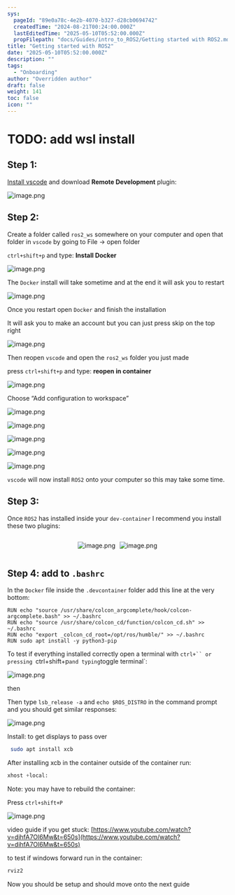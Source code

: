 ```yaml
---
sys:
  pageId: "89e0a78c-4e2b-4070-b327-d28cb0694742"
  createdTime: "2024-08-21T00:24:00.000Z"
  lastEditedTime: "2025-05-10T05:52:00.000Z"
  propFilepath: "docs/Guides/intro_to_ROS2/Getting started with ROS2.md"
title: "Getting started with ROS2"
date: "2025-05-10T05:52:00.000Z"
description: ""
tags:
  - "Onboarding"
author: "Overridden author"
draft: false
weight: 141
toc: false
icon: ""
---
```


# TODO: add wsl install

## Step 1:

[Install vscode](https://code.visualstudio.com/download) and download **Remote Development** plugin:

![image.png](https://prod-files-secure.s3.us-west-2.amazonaws.com/d518164a-d88e-44d1-a4ee-3adb3bd8bce0/efb52993-1881-4a40-b95e-6f020334f022/image.png?X-Amz-Algorithm=AWS4-HMAC-SHA256&X-Amz-Content-Sha256=UNSIGNED-PAYLOAD&X-Amz-Credential=ASIAZI2LB466XJ2GCVWU%2F20250707%2Fus-west-2%2Fs3%2Faws4_request&X-Amz-Date=20250707T071201Z&X-Amz-Expires=3600&X-Amz-Security-Token=IQoJb3JpZ2luX2VjEGYaCXVzLXdlc3QtMiJHMEUCIG%2FCesdjsrdrH0JQJUG%2FUKottL%2B5KbGiKCqHTvP%2BDLYDAiEAu2uu%2Bpvlq0HQdH64fliET6z5klEDSi3P5sLBONBvfHkq%2FwMIbxAAGgw2Mzc0MjMxODM4MDUiDLl2dN44MdPtQFNVAircA7dvJlyVPwAxhRHwy41xmq5HX3SrCTlhpEFTqv4YY42dr9hLelvg3zRfXTea4%2Fpn%2BE2mRcHC8yUknqljB7go%2BEwHRiPTRFNNAaQtl0AE%2Bvf2irmf4UMOroJLHdEXm4uSxyzwyXFm1bKOcLyibKke64v8ghKmQ333jpbvDEacmJyFjj7%2F4OkdRCpJIOLokJ9pexwNJglpAzfp7uvEyNbOdQ5XGFoQap5uKVKtm0%2BSIWMy%2F1FjFAtbxCCol%2F4IKxvLbPWdjm7ir7Smy1DrdQlNyOA5YUnYckCwQMlye4oJZeO%2B3lwoHKAp%2FO4tHjst8dpo2B7eOZU7GmuNaYDCWT2SVF8agEK6lFNJ61Wcu4lUkKUcbdhA2T51EnGQOjyyhjEV%2B4F6cJNBZ6qJ2RlNo1osMw5%2FZM8aCUvDHio1mgFxJo5wdARYda8pIMQOCGkjRztqycCmGm%2FsqgnX9M6uouO5f246DM%2Fe8ZC6CLTKDmUc%2B5RBRtmrq1JDcJkXjaY%2BfOF5w2osOEJIIOxssuWO6hasuXnHGvlhvW2Lsdf1O0ytqF7%2Bj7oHxZblspEa319AJgUsP8y8fM2oj%2FmVjLBvAOPgqSaY2StKJLpmXTTd8BRLZhbYWho%2BHBWOl%2FMpf88FMIHFrcMGOqUBC%2BA6YApO%2FnTsX1O5mH6O1LYvvbwmu2%2BZTVl%2BKXI1AKwUz3wses7poB3LdT4F51Wc6Mc0%2FoRvuNt4YDBS4Jy%2FZj3oSTTdvg6CR%2BIx%2FAywPktRnqFUQbQIwoQIJ8rBoofv7nciG%2F347C1nae%2BxA9UXdcbcTX4%2B7bO%2B2SmfrLQxN%2Baf5wDachUuOHTOuOc2W9L3zJJ%2B8lU5iWXg5itXYbgLI8M%2FCeEO&X-Amz-Signature=61b3b6a4dbc1251e45a2dfcd61757f26f0b15c23bb03e77cb3b81ed5b6108e5d&X-Amz-SignedHeaders=host&x-amz-checksum-mode=ENABLED&x-id=GetObject)

## Step 2:

Create a folder called `ros2_ws` somewhere on your computer and open that folder in `vscode` by going to File → open folder 

`ctrl+shift+p` and type: **Install Docker**

![image.png](https://prod-files-secure.s3.us-west-2.amazonaws.com/d518164a-d88e-44d1-a4ee-3adb3bd8bce0/2269dc0e-1cd5-47ff-bceb-c04ad9b2eab0/image.png?X-Amz-Algorithm=AWS4-HMAC-SHA256&X-Amz-Content-Sha256=UNSIGNED-PAYLOAD&X-Amz-Credential=ASIAZI2LB466XJ2GCVWU%2F20250707%2Fus-west-2%2Fs3%2Faws4_request&X-Amz-Date=20250707T071201Z&X-Amz-Expires=3600&X-Amz-Security-Token=IQoJb3JpZ2luX2VjEGYaCXVzLXdlc3QtMiJHMEUCIG%2FCesdjsrdrH0JQJUG%2FUKottL%2B5KbGiKCqHTvP%2BDLYDAiEAu2uu%2Bpvlq0HQdH64fliET6z5klEDSi3P5sLBONBvfHkq%2FwMIbxAAGgw2Mzc0MjMxODM4MDUiDLl2dN44MdPtQFNVAircA7dvJlyVPwAxhRHwy41xmq5HX3SrCTlhpEFTqv4YY42dr9hLelvg3zRfXTea4%2Fpn%2BE2mRcHC8yUknqljB7go%2BEwHRiPTRFNNAaQtl0AE%2Bvf2irmf4UMOroJLHdEXm4uSxyzwyXFm1bKOcLyibKke64v8ghKmQ333jpbvDEacmJyFjj7%2F4OkdRCpJIOLokJ9pexwNJglpAzfp7uvEyNbOdQ5XGFoQap5uKVKtm0%2BSIWMy%2F1FjFAtbxCCol%2F4IKxvLbPWdjm7ir7Smy1DrdQlNyOA5YUnYckCwQMlye4oJZeO%2B3lwoHKAp%2FO4tHjst8dpo2B7eOZU7GmuNaYDCWT2SVF8agEK6lFNJ61Wcu4lUkKUcbdhA2T51EnGQOjyyhjEV%2B4F6cJNBZ6qJ2RlNo1osMw5%2FZM8aCUvDHio1mgFxJo5wdARYda8pIMQOCGkjRztqycCmGm%2FsqgnX9M6uouO5f246DM%2Fe8ZC6CLTKDmUc%2B5RBRtmrq1JDcJkXjaY%2BfOF5w2osOEJIIOxssuWO6hasuXnHGvlhvW2Lsdf1O0ytqF7%2Bj7oHxZblspEa319AJgUsP8y8fM2oj%2FmVjLBvAOPgqSaY2StKJLpmXTTd8BRLZhbYWho%2BHBWOl%2FMpf88FMIHFrcMGOqUBC%2BA6YApO%2FnTsX1O5mH6O1LYvvbwmu2%2BZTVl%2BKXI1AKwUz3wses7poB3LdT4F51Wc6Mc0%2FoRvuNt4YDBS4Jy%2FZj3oSTTdvg6CR%2BIx%2FAywPktRnqFUQbQIwoQIJ8rBoofv7nciG%2F347C1nae%2BxA9UXdcbcTX4%2B7bO%2B2SmfrLQxN%2Baf5wDachUuOHTOuOc2W9L3zJJ%2B8lU5iWXg5itXYbgLI8M%2FCeEO&X-Amz-Signature=db9d65ba4d7cef412ef668de5bbf84065e8a262794edb6e339c54afbdefd0974&X-Amz-SignedHeaders=host&x-amz-checksum-mode=ENABLED&x-id=GetObject)

The `Docker` install will take sometime and at the end it will ask you to restart

![image.png](https://prod-files-secure.s3.us-west-2.amazonaws.com/d518164a-d88e-44d1-a4ee-3adb3bd8bce0/ed233f78-be33-4b1f-b89c-9c346c0e961e/image.png?X-Amz-Algorithm=AWS4-HMAC-SHA256&X-Amz-Content-Sha256=UNSIGNED-PAYLOAD&X-Amz-Credential=ASIAZI2LB466XJ2GCVWU%2F20250707%2Fus-west-2%2Fs3%2Faws4_request&X-Amz-Date=20250707T071201Z&X-Amz-Expires=3600&X-Amz-Security-Token=IQoJb3JpZ2luX2VjEGYaCXVzLXdlc3QtMiJHMEUCIG%2FCesdjsrdrH0JQJUG%2FUKottL%2B5KbGiKCqHTvP%2BDLYDAiEAu2uu%2Bpvlq0HQdH64fliET6z5klEDSi3P5sLBONBvfHkq%2FwMIbxAAGgw2Mzc0MjMxODM4MDUiDLl2dN44MdPtQFNVAircA7dvJlyVPwAxhRHwy41xmq5HX3SrCTlhpEFTqv4YY42dr9hLelvg3zRfXTea4%2Fpn%2BE2mRcHC8yUknqljB7go%2BEwHRiPTRFNNAaQtl0AE%2Bvf2irmf4UMOroJLHdEXm4uSxyzwyXFm1bKOcLyibKke64v8ghKmQ333jpbvDEacmJyFjj7%2F4OkdRCpJIOLokJ9pexwNJglpAzfp7uvEyNbOdQ5XGFoQap5uKVKtm0%2BSIWMy%2F1FjFAtbxCCol%2F4IKxvLbPWdjm7ir7Smy1DrdQlNyOA5YUnYckCwQMlye4oJZeO%2B3lwoHKAp%2FO4tHjst8dpo2B7eOZU7GmuNaYDCWT2SVF8agEK6lFNJ61Wcu4lUkKUcbdhA2T51EnGQOjyyhjEV%2B4F6cJNBZ6qJ2RlNo1osMw5%2FZM8aCUvDHio1mgFxJo5wdARYda8pIMQOCGkjRztqycCmGm%2FsqgnX9M6uouO5f246DM%2Fe8ZC6CLTKDmUc%2B5RBRtmrq1JDcJkXjaY%2BfOF5w2osOEJIIOxssuWO6hasuXnHGvlhvW2Lsdf1O0ytqF7%2Bj7oHxZblspEa319AJgUsP8y8fM2oj%2FmVjLBvAOPgqSaY2StKJLpmXTTd8BRLZhbYWho%2BHBWOl%2FMpf88FMIHFrcMGOqUBC%2BA6YApO%2FnTsX1O5mH6O1LYvvbwmu2%2BZTVl%2BKXI1AKwUz3wses7poB3LdT4F51Wc6Mc0%2FoRvuNt4YDBS4Jy%2FZj3oSTTdvg6CR%2BIx%2FAywPktRnqFUQbQIwoQIJ8rBoofv7nciG%2F347C1nae%2BxA9UXdcbcTX4%2B7bO%2B2SmfrLQxN%2Baf5wDachUuOHTOuOc2W9L3zJJ%2B8lU5iWXg5itXYbgLI8M%2FCeEO&X-Amz-Signature=abae43bafb993da578dbfe713e42b859a0541f7e5e90873f5df2bbc79d582d72&X-Amz-SignedHeaders=host&x-amz-checksum-mode=ENABLED&x-id=GetObject)

Once you restart open `Docker` and finish the installation

It will ask you to make an account but you can just press skip on the top right

![image.png](https://prod-files-secure.s3.us-west-2.amazonaws.com/d518164a-d88e-44d1-a4ee-3adb3bd8bce0/21010ad9-1659-4fd9-9f59-9932a09b2a3d/image.png?X-Amz-Algorithm=AWS4-HMAC-SHA256&X-Amz-Content-Sha256=UNSIGNED-PAYLOAD&X-Amz-Credential=ASIAZI2LB466XJ2GCVWU%2F20250707%2Fus-west-2%2Fs3%2Faws4_request&X-Amz-Date=20250707T071201Z&X-Amz-Expires=3600&X-Amz-Security-Token=IQoJb3JpZ2luX2VjEGYaCXVzLXdlc3QtMiJHMEUCIG%2FCesdjsrdrH0JQJUG%2FUKottL%2B5KbGiKCqHTvP%2BDLYDAiEAu2uu%2Bpvlq0HQdH64fliET6z5klEDSi3P5sLBONBvfHkq%2FwMIbxAAGgw2Mzc0MjMxODM4MDUiDLl2dN44MdPtQFNVAircA7dvJlyVPwAxhRHwy41xmq5HX3SrCTlhpEFTqv4YY42dr9hLelvg3zRfXTea4%2Fpn%2BE2mRcHC8yUknqljB7go%2BEwHRiPTRFNNAaQtl0AE%2Bvf2irmf4UMOroJLHdEXm4uSxyzwyXFm1bKOcLyibKke64v8ghKmQ333jpbvDEacmJyFjj7%2F4OkdRCpJIOLokJ9pexwNJglpAzfp7uvEyNbOdQ5XGFoQap5uKVKtm0%2BSIWMy%2F1FjFAtbxCCol%2F4IKxvLbPWdjm7ir7Smy1DrdQlNyOA5YUnYckCwQMlye4oJZeO%2B3lwoHKAp%2FO4tHjst8dpo2B7eOZU7GmuNaYDCWT2SVF8agEK6lFNJ61Wcu4lUkKUcbdhA2T51EnGQOjyyhjEV%2B4F6cJNBZ6qJ2RlNo1osMw5%2FZM8aCUvDHio1mgFxJo5wdARYda8pIMQOCGkjRztqycCmGm%2FsqgnX9M6uouO5f246DM%2Fe8ZC6CLTKDmUc%2B5RBRtmrq1JDcJkXjaY%2BfOF5w2osOEJIIOxssuWO6hasuXnHGvlhvW2Lsdf1O0ytqF7%2Bj7oHxZblspEa319AJgUsP8y8fM2oj%2FmVjLBvAOPgqSaY2StKJLpmXTTd8BRLZhbYWho%2BHBWOl%2FMpf88FMIHFrcMGOqUBC%2BA6YApO%2FnTsX1O5mH6O1LYvvbwmu2%2BZTVl%2BKXI1AKwUz3wses7poB3LdT4F51Wc6Mc0%2FoRvuNt4YDBS4Jy%2FZj3oSTTdvg6CR%2BIx%2FAywPktRnqFUQbQIwoQIJ8rBoofv7nciG%2F347C1nae%2BxA9UXdcbcTX4%2B7bO%2B2SmfrLQxN%2Baf5wDachUuOHTOuOc2W9L3zJJ%2B8lU5iWXg5itXYbgLI8M%2FCeEO&X-Amz-Signature=18a724e0fcfbc908473070ba3f749d6d241ee3a5a7e3ae2d829d4d11900de932&X-Amz-SignedHeaders=host&x-amz-checksum-mode=ENABLED&x-id=GetObject)

Then reopen `vscode` and open the `ros2_ws` folder you just made

press `ctrl+shift+p` and type: **reopen in container**

![image.png](https://prod-files-secure.s3.us-west-2.amazonaws.com/d518164a-d88e-44d1-a4ee-3adb3bd8bce0/4e93b8c2-41ad-488c-8095-c74205196118/image.png?X-Amz-Algorithm=AWS4-HMAC-SHA256&X-Amz-Content-Sha256=UNSIGNED-PAYLOAD&X-Amz-Credential=ASIAZI2LB466XJ2GCVWU%2F20250707%2Fus-west-2%2Fs3%2Faws4_request&X-Amz-Date=20250707T071201Z&X-Amz-Expires=3600&X-Amz-Security-Token=IQoJb3JpZ2luX2VjEGYaCXVzLXdlc3QtMiJHMEUCIG%2FCesdjsrdrH0JQJUG%2FUKottL%2B5KbGiKCqHTvP%2BDLYDAiEAu2uu%2Bpvlq0HQdH64fliET6z5klEDSi3P5sLBONBvfHkq%2FwMIbxAAGgw2Mzc0MjMxODM4MDUiDLl2dN44MdPtQFNVAircA7dvJlyVPwAxhRHwy41xmq5HX3SrCTlhpEFTqv4YY42dr9hLelvg3zRfXTea4%2Fpn%2BE2mRcHC8yUknqljB7go%2BEwHRiPTRFNNAaQtl0AE%2Bvf2irmf4UMOroJLHdEXm4uSxyzwyXFm1bKOcLyibKke64v8ghKmQ333jpbvDEacmJyFjj7%2F4OkdRCpJIOLokJ9pexwNJglpAzfp7uvEyNbOdQ5XGFoQap5uKVKtm0%2BSIWMy%2F1FjFAtbxCCol%2F4IKxvLbPWdjm7ir7Smy1DrdQlNyOA5YUnYckCwQMlye4oJZeO%2B3lwoHKAp%2FO4tHjst8dpo2B7eOZU7GmuNaYDCWT2SVF8agEK6lFNJ61Wcu4lUkKUcbdhA2T51EnGQOjyyhjEV%2B4F6cJNBZ6qJ2RlNo1osMw5%2FZM8aCUvDHio1mgFxJo5wdARYda8pIMQOCGkjRztqycCmGm%2FsqgnX9M6uouO5f246DM%2Fe8ZC6CLTKDmUc%2B5RBRtmrq1JDcJkXjaY%2BfOF5w2osOEJIIOxssuWO6hasuXnHGvlhvW2Lsdf1O0ytqF7%2Bj7oHxZblspEa319AJgUsP8y8fM2oj%2FmVjLBvAOPgqSaY2StKJLpmXTTd8BRLZhbYWho%2BHBWOl%2FMpf88FMIHFrcMGOqUBC%2BA6YApO%2FnTsX1O5mH6O1LYvvbwmu2%2BZTVl%2BKXI1AKwUz3wses7poB3LdT4F51Wc6Mc0%2FoRvuNt4YDBS4Jy%2FZj3oSTTdvg6CR%2BIx%2FAywPktRnqFUQbQIwoQIJ8rBoofv7nciG%2F347C1nae%2BxA9UXdcbcTX4%2B7bO%2B2SmfrLQxN%2Baf5wDachUuOHTOuOc2W9L3zJJ%2B8lU5iWXg5itXYbgLI8M%2FCeEO&X-Amz-Signature=7ff8acc0bd55a52083495af5614fe299e1f5061943a24c1d938e813b861eaf76&X-Amz-SignedHeaders=host&x-amz-checksum-mode=ENABLED&x-id=GetObject)

Choose “Add configuration to workspace”

![image.png](https://prod-files-secure.s3.us-west-2.amazonaws.com/d518164a-d88e-44d1-a4ee-3adb3bd8bce0/9560b282-5060-4989-ba37-97e7b2c22476/image.png?X-Amz-Algorithm=AWS4-HMAC-SHA256&X-Amz-Content-Sha256=UNSIGNED-PAYLOAD&X-Amz-Credential=ASIAZI2LB466XJ2GCVWU%2F20250707%2Fus-west-2%2Fs3%2Faws4_request&X-Amz-Date=20250707T071201Z&X-Amz-Expires=3600&X-Amz-Security-Token=IQoJb3JpZ2luX2VjEGYaCXVzLXdlc3QtMiJHMEUCIG%2FCesdjsrdrH0JQJUG%2FUKottL%2B5KbGiKCqHTvP%2BDLYDAiEAu2uu%2Bpvlq0HQdH64fliET6z5klEDSi3P5sLBONBvfHkq%2FwMIbxAAGgw2Mzc0MjMxODM4MDUiDLl2dN44MdPtQFNVAircA7dvJlyVPwAxhRHwy41xmq5HX3SrCTlhpEFTqv4YY42dr9hLelvg3zRfXTea4%2Fpn%2BE2mRcHC8yUknqljB7go%2BEwHRiPTRFNNAaQtl0AE%2Bvf2irmf4UMOroJLHdEXm4uSxyzwyXFm1bKOcLyibKke64v8ghKmQ333jpbvDEacmJyFjj7%2F4OkdRCpJIOLokJ9pexwNJglpAzfp7uvEyNbOdQ5XGFoQap5uKVKtm0%2BSIWMy%2F1FjFAtbxCCol%2F4IKxvLbPWdjm7ir7Smy1DrdQlNyOA5YUnYckCwQMlye4oJZeO%2B3lwoHKAp%2FO4tHjst8dpo2B7eOZU7GmuNaYDCWT2SVF8agEK6lFNJ61Wcu4lUkKUcbdhA2T51EnGQOjyyhjEV%2B4F6cJNBZ6qJ2RlNo1osMw5%2FZM8aCUvDHio1mgFxJo5wdARYda8pIMQOCGkjRztqycCmGm%2FsqgnX9M6uouO5f246DM%2Fe8ZC6CLTKDmUc%2B5RBRtmrq1JDcJkXjaY%2BfOF5w2osOEJIIOxssuWO6hasuXnHGvlhvW2Lsdf1O0ytqF7%2Bj7oHxZblspEa319AJgUsP8y8fM2oj%2FmVjLBvAOPgqSaY2StKJLpmXTTd8BRLZhbYWho%2BHBWOl%2FMpf88FMIHFrcMGOqUBC%2BA6YApO%2FnTsX1O5mH6O1LYvvbwmu2%2BZTVl%2BKXI1AKwUz3wses7poB3LdT4F51Wc6Mc0%2FoRvuNt4YDBS4Jy%2FZj3oSTTdvg6CR%2BIx%2FAywPktRnqFUQbQIwoQIJ8rBoofv7nciG%2F347C1nae%2BxA9UXdcbcTX4%2B7bO%2B2SmfrLQxN%2Baf5wDachUuOHTOuOc2W9L3zJJ%2B8lU5iWXg5itXYbgLI8M%2FCeEO&X-Amz-Signature=5d9a427c0f2ee9c2f605fce0a3571ae8f66e3edabd5376ec74a557bea474b748&X-Amz-SignedHeaders=host&x-amz-checksum-mode=ENABLED&x-id=GetObject)

![image.png](https://prod-files-secure.s3.us-west-2.amazonaws.com/d518164a-d88e-44d1-a4ee-3adb3bd8bce0/2ee63f81-886b-48e8-a553-dc6e5eac99e4/image.png?X-Amz-Algorithm=AWS4-HMAC-SHA256&X-Amz-Content-Sha256=UNSIGNED-PAYLOAD&X-Amz-Credential=ASIAZI2LB466XJ2GCVWU%2F20250707%2Fus-west-2%2Fs3%2Faws4_request&X-Amz-Date=20250707T071201Z&X-Amz-Expires=3600&X-Amz-Security-Token=IQoJb3JpZ2luX2VjEGYaCXVzLXdlc3QtMiJHMEUCIG%2FCesdjsrdrH0JQJUG%2FUKottL%2B5KbGiKCqHTvP%2BDLYDAiEAu2uu%2Bpvlq0HQdH64fliET6z5klEDSi3P5sLBONBvfHkq%2FwMIbxAAGgw2Mzc0MjMxODM4MDUiDLl2dN44MdPtQFNVAircA7dvJlyVPwAxhRHwy41xmq5HX3SrCTlhpEFTqv4YY42dr9hLelvg3zRfXTea4%2Fpn%2BE2mRcHC8yUknqljB7go%2BEwHRiPTRFNNAaQtl0AE%2Bvf2irmf4UMOroJLHdEXm4uSxyzwyXFm1bKOcLyibKke64v8ghKmQ333jpbvDEacmJyFjj7%2F4OkdRCpJIOLokJ9pexwNJglpAzfp7uvEyNbOdQ5XGFoQap5uKVKtm0%2BSIWMy%2F1FjFAtbxCCol%2F4IKxvLbPWdjm7ir7Smy1DrdQlNyOA5YUnYckCwQMlye4oJZeO%2B3lwoHKAp%2FO4tHjst8dpo2B7eOZU7GmuNaYDCWT2SVF8agEK6lFNJ61Wcu4lUkKUcbdhA2T51EnGQOjyyhjEV%2B4F6cJNBZ6qJ2RlNo1osMw5%2FZM8aCUvDHio1mgFxJo5wdARYda8pIMQOCGkjRztqycCmGm%2FsqgnX9M6uouO5f246DM%2Fe8ZC6CLTKDmUc%2B5RBRtmrq1JDcJkXjaY%2BfOF5w2osOEJIIOxssuWO6hasuXnHGvlhvW2Lsdf1O0ytqF7%2Bj7oHxZblspEa319AJgUsP8y8fM2oj%2FmVjLBvAOPgqSaY2StKJLpmXTTd8BRLZhbYWho%2BHBWOl%2FMpf88FMIHFrcMGOqUBC%2BA6YApO%2FnTsX1O5mH6O1LYvvbwmu2%2BZTVl%2BKXI1AKwUz3wses7poB3LdT4F51Wc6Mc0%2FoRvuNt4YDBS4Jy%2FZj3oSTTdvg6CR%2BIx%2FAywPktRnqFUQbQIwoQIJ8rBoofv7nciG%2F347C1nae%2BxA9UXdcbcTX4%2B7bO%2B2SmfrLQxN%2Baf5wDachUuOHTOuOc2W9L3zJJ%2B8lU5iWXg5itXYbgLI8M%2FCeEO&X-Amz-Signature=fbfebce39e287f783890c92defcd8b82a383c4ab864ce9ccc05ceaa10cca0d6e&X-Amz-SignedHeaders=host&x-amz-checksum-mode=ENABLED&x-id=GetObject)

![image.png](https://prod-files-secure.s3.us-west-2.amazonaws.com/d518164a-d88e-44d1-a4ee-3adb3bd8bce0/ae1580b2-b048-407e-aed9-b584224a7a04/image.png?X-Amz-Algorithm=AWS4-HMAC-SHA256&X-Amz-Content-Sha256=UNSIGNED-PAYLOAD&X-Amz-Credential=ASIAZI2LB466XJ2GCVWU%2F20250707%2Fus-west-2%2Fs3%2Faws4_request&X-Amz-Date=20250707T071201Z&X-Amz-Expires=3600&X-Amz-Security-Token=IQoJb3JpZ2luX2VjEGYaCXVzLXdlc3QtMiJHMEUCIG%2FCesdjsrdrH0JQJUG%2FUKottL%2B5KbGiKCqHTvP%2BDLYDAiEAu2uu%2Bpvlq0HQdH64fliET6z5klEDSi3P5sLBONBvfHkq%2FwMIbxAAGgw2Mzc0MjMxODM4MDUiDLl2dN44MdPtQFNVAircA7dvJlyVPwAxhRHwy41xmq5HX3SrCTlhpEFTqv4YY42dr9hLelvg3zRfXTea4%2Fpn%2BE2mRcHC8yUknqljB7go%2BEwHRiPTRFNNAaQtl0AE%2Bvf2irmf4UMOroJLHdEXm4uSxyzwyXFm1bKOcLyibKke64v8ghKmQ333jpbvDEacmJyFjj7%2F4OkdRCpJIOLokJ9pexwNJglpAzfp7uvEyNbOdQ5XGFoQap5uKVKtm0%2BSIWMy%2F1FjFAtbxCCol%2F4IKxvLbPWdjm7ir7Smy1DrdQlNyOA5YUnYckCwQMlye4oJZeO%2B3lwoHKAp%2FO4tHjst8dpo2B7eOZU7GmuNaYDCWT2SVF8agEK6lFNJ61Wcu4lUkKUcbdhA2T51EnGQOjyyhjEV%2B4F6cJNBZ6qJ2RlNo1osMw5%2FZM8aCUvDHio1mgFxJo5wdARYda8pIMQOCGkjRztqycCmGm%2FsqgnX9M6uouO5f246DM%2Fe8ZC6CLTKDmUc%2B5RBRtmrq1JDcJkXjaY%2BfOF5w2osOEJIIOxssuWO6hasuXnHGvlhvW2Lsdf1O0ytqF7%2Bj7oHxZblspEa319AJgUsP8y8fM2oj%2FmVjLBvAOPgqSaY2StKJLpmXTTd8BRLZhbYWho%2BHBWOl%2FMpf88FMIHFrcMGOqUBC%2BA6YApO%2FnTsX1O5mH6O1LYvvbwmu2%2BZTVl%2BKXI1AKwUz3wses7poB3LdT4F51Wc6Mc0%2FoRvuNt4YDBS4Jy%2FZj3oSTTdvg6CR%2BIx%2FAywPktRnqFUQbQIwoQIJ8rBoofv7nciG%2F347C1nae%2BxA9UXdcbcTX4%2B7bO%2B2SmfrLQxN%2Baf5wDachUuOHTOuOc2W9L3zJJ%2B8lU5iWXg5itXYbgLI8M%2FCeEO&X-Amz-Signature=d40fcc142ec10dd1c11d8c0745a6d5e595e09eed2424e2745d7f15f6f29711c2&X-Amz-SignedHeaders=host&x-amz-checksum-mode=ENABLED&x-id=GetObject)

![image.png](https://prod-files-secure.s3.us-west-2.amazonaws.com/d518164a-d88e-44d1-a4ee-3adb3bd8bce0/53255b28-f75e-430f-b9e3-c0ac8577e42b/image.png?X-Amz-Algorithm=AWS4-HMAC-SHA256&X-Amz-Content-Sha256=UNSIGNED-PAYLOAD&X-Amz-Credential=ASIAZI2LB466XJ2GCVWU%2F20250707%2Fus-west-2%2Fs3%2Faws4_request&X-Amz-Date=20250707T071201Z&X-Amz-Expires=3600&X-Amz-Security-Token=IQoJb3JpZ2luX2VjEGYaCXVzLXdlc3QtMiJHMEUCIG%2FCesdjsrdrH0JQJUG%2FUKottL%2B5KbGiKCqHTvP%2BDLYDAiEAu2uu%2Bpvlq0HQdH64fliET6z5klEDSi3P5sLBONBvfHkq%2FwMIbxAAGgw2Mzc0MjMxODM4MDUiDLl2dN44MdPtQFNVAircA7dvJlyVPwAxhRHwy41xmq5HX3SrCTlhpEFTqv4YY42dr9hLelvg3zRfXTea4%2Fpn%2BE2mRcHC8yUknqljB7go%2BEwHRiPTRFNNAaQtl0AE%2Bvf2irmf4UMOroJLHdEXm4uSxyzwyXFm1bKOcLyibKke64v8ghKmQ333jpbvDEacmJyFjj7%2F4OkdRCpJIOLokJ9pexwNJglpAzfp7uvEyNbOdQ5XGFoQap5uKVKtm0%2BSIWMy%2F1FjFAtbxCCol%2F4IKxvLbPWdjm7ir7Smy1DrdQlNyOA5YUnYckCwQMlye4oJZeO%2B3lwoHKAp%2FO4tHjst8dpo2B7eOZU7GmuNaYDCWT2SVF8agEK6lFNJ61Wcu4lUkKUcbdhA2T51EnGQOjyyhjEV%2B4F6cJNBZ6qJ2RlNo1osMw5%2FZM8aCUvDHio1mgFxJo5wdARYda8pIMQOCGkjRztqycCmGm%2FsqgnX9M6uouO5f246DM%2Fe8ZC6CLTKDmUc%2B5RBRtmrq1JDcJkXjaY%2BfOF5w2osOEJIIOxssuWO6hasuXnHGvlhvW2Lsdf1O0ytqF7%2Bj7oHxZblspEa319AJgUsP8y8fM2oj%2FmVjLBvAOPgqSaY2StKJLpmXTTd8BRLZhbYWho%2BHBWOl%2FMpf88FMIHFrcMGOqUBC%2BA6YApO%2FnTsX1O5mH6O1LYvvbwmu2%2BZTVl%2BKXI1AKwUz3wses7poB3LdT4F51Wc6Mc0%2FoRvuNt4YDBS4Jy%2FZj3oSTTdvg6CR%2BIx%2FAywPktRnqFUQbQIwoQIJ8rBoofv7nciG%2F347C1nae%2BxA9UXdcbcTX4%2B7bO%2B2SmfrLQxN%2Baf5wDachUuOHTOuOc2W9L3zJJ%2B8lU5iWXg5itXYbgLI8M%2FCeEO&X-Amz-Signature=ce000413d627f50f1cd339eb1d37d7ef90a889d6a6c395d72994d838eaee6494&X-Amz-SignedHeaders=host&x-amz-checksum-mode=ENABLED&x-id=GetObject)

![image.png](https://prod-files-secure.s3.us-west-2.amazonaws.com/d518164a-d88e-44d1-a4ee-3adb3bd8bce0/7c562767-5af9-4ffb-97d1-327bcdf4ee00/image.png?X-Amz-Algorithm=AWS4-HMAC-SHA256&X-Amz-Content-Sha256=UNSIGNED-PAYLOAD&X-Amz-Credential=ASIAZI2LB466XJ2GCVWU%2F20250707%2Fus-west-2%2Fs3%2Faws4_request&X-Amz-Date=20250707T071201Z&X-Amz-Expires=3600&X-Amz-Security-Token=IQoJb3JpZ2luX2VjEGYaCXVzLXdlc3QtMiJHMEUCIG%2FCesdjsrdrH0JQJUG%2FUKottL%2B5KbGiKCqHTvP%2BDLYDAiEAu2uu%2Bpvlq0HQdH64fliET6z5klEDSi3P5sLBONBvfHkq%2FwMIbxAAGgw2Mzc0MjMxODM4MDUiDLl2dN44MdPtQFNVAircA7dvJlyVPwAxhRHwy41xmq5HX3SrCTlhpEFTqv4YY42dr9hLelvg3zRfXTea4%2Fpn%2BE2mRcHC8yUknqljB7go%2BEwHRiPTRFNNAaQtl0AE%2Bvf2irmf4UMOroJLHdEXm4uSxyzwyXFm1bKOcLyibKke64v8ghKmQ333jpbvDEacmJyFjj7%2F4OkdRCpJIOLokJ9pexwNJglpAzfp7uvEyNbOdQ5XGFoQap5uKVKtm0%2BSIWMy%2F1FjFAtbxCCol%2F4IKxvLbPWdjm7ir7Smy1DrdQlNyOA5YUnYckCwQMlye4oJZeO%2B3lwoHKAp%2FO4tHjst8dpo2B7eOZU7GmuNaYDCWT2SVF8agEK6lFNJ61Wcu4lUkKUcbdhA2T51EnGQOjyyhjEV%2B4F6cJNBZ6qJ2RlNo1osMw5%2FZM8aCUvDHio1mgFxJo5wdARYda8pIMQOCGkjRztqycCmGm%2FsqgnX9M6uouO5f246DM%2Fe8ZC6CLTKDmUc%2B5RBRtmrq1JDcJkXjaY%2BfOF5w2osOEJIIOxssuWO6hasuXnHGvlhvW2Lsdf1O0ytqF7%2Bj7oHxZblspEa319AJgUsP8y8fM2oj%2FmVjLBvAOPgqSaY2StKJLpmXTTd8BRLZhbYWho%2BHBWOl%2FMpf88FMIHFrcMGOqUBC%2BA6YApO%2FnTsX1O5mH6O1LYvvbwmu2%2BZTVl%2BKXI1AKwUz3wses7poB3LdT4F51Wc6Mc0%2FoRvuNt4YDBS4Jy%2FZj3oSTTdvg6CR%2BIx%2FAywPktRnqFUQbQIwoQIJ8rBoofv7nciG%2F347C1nae%2BxA9UXdcbcTX4%2B7bO%2B2SmfrLQxN%2Baf5wDachUuOHTOuOc2W9L3zJJ%2B8lU5iWXg5itXYbgLI8M%2FCeEO&X-Amz-Signature=6a47013160a6684e22fef4e318128dedd0b279c07f9d34ac79f3ca655d327c33&X-Amz-SignedHeaders=host&x-amz-checksum-mode=ENABLED&x-id=GetObject)

`vscode` will now install `ROS2` onto your computer so this may take some time.

## Step 3:

Once `ROS2` has installed inside your `dev-container` I recommend you install these two plugins:

<div style="display: flex;flex-direction: row; column-gap:10px; max-width: 630px;justify-content: center;">
<div>

![image.png](https://prod-files-secure.s3.us-west-2.amazonaws.com/d518164a-d88e-44d1-a4ee-3adb3bd8bce0/3fc3d550-5a54-4ba1-ba6b-faa01cdb7369/image.png?X-Amz-Algorithm=AWS4-HMAC-SHA256&X-Amz-Content-Sha256=UNSIGNED-PAYLOAD&X-Amz-Credential=ASIAZI2LB466TGKHGDPR%2F20250707%2Fus-west-2%2Fs3%2Faws4_request&X-Amz-Date=20250707T071202Z&X-Amz-Expires=3600&X-Amz-Security-Token=IQoJb3JpZ2luX2VjEGYaCXVzLXdlc3QtMiJGMEQCIGjjPu01EZ0UpYNtPNhm2h7JF9YkEwnR9Anb%2BVm8%2BvNnAiANUxpz43MpwJ7AgPo8ghiSGmzoJKwViKO3bgctVgpxSyr%2FAwhuEAAaDDYzNzQyMzE4MzgwNSIMaG%2FA%2BTq5ftnRIsDmKtwD%2BgYdIE6C4kEdoFBusVBJ6P4L%2BPF1fzu4WCx26nV%2B0zGwLc1%2BRifTf1yhhi5dQNs7NJcqy5hErRTHcWi14qeMgJGKUZzWddhKB9YIokaxX6aqwZ2bT9%2BnU68Ef8GN4Phgespo4OuBB7KcpIKfEah6ol%2FPKLq9EaZzohyrEq%2FgORCVeIsehocmZwEhgZdPkgf1ePd6UJTL14202kXqfeWkgXezEwxMh3TFUapKXC8c4ElS74RkIig%2B3bWbwWWvu%2BrmWb7A4dNPp%2BZZPqUXxEqLP7yb773kfGveiR5MVBUOPozWUWf5vKDNBsO0%2BZBXrFVA3XMmPA6DK0bePx1%2FYWm%2FAZZAcoZzV2TXVsLGgc5OaN5aM%2BN8MEpTj4r%2F58rnT1nYXYnBtPqr%2FFnv17x%2Bl%2F9JN2O7uzcIr9RjCOm8ZGD5YhVr4QOTW3jt7ae6NZ6WfBbY4j86BvC7k3%2FoMoklnYLh%2FvharEmEIVouD7oNBOdDXx73r7XmlEDbQIWZDFnOqw%2FRWKQLxP5AD9%2F%2FdxeOeXVcOpFi35wPP6uHikkPJfFj%2BfrET5q6yQi9dYgvgeei36eCEKqvE412mlsOIZeKgkzYSzQaZT80FdQ0a7UG4ztAXDLXTH21QYx8poeDhTswn7GtwwY6pgEzAw%2Bl2BioqbOhaqqIC7GkSnp54EpJYQ%2F105fQhSbSROVEu40WoOHhOt3%2FccerwoUOkKbtnXHubfqxeAgMrP3VANl5fHOCTCPvAIhQGwHbk7hZh3wWX7w0AQnEApSa%2FTDLQhyCFBunEzRxP76Hae498OULZ5itOs4lgkBKKzTrMJErkPFc2ywKmqYencPIAZhPfPf5LTbWGxhmC6LgufFLd02UAFng&X-Amz-Signature=e4854b85059e0a62c1f73cb8f79c920d75afd05b38bc64c3362c8a878d1acc7a&X-Amz-SignedHeaders=host&x-amz-checksum-mode=ENABLED&x-id=GetObject)

</div>
<div>

![image.png](https://prod-files-secure.s3.us-west-2.amazonaws.com/d518164a-d88e-44d1-a4ee-3adb3bd8bce0/d994cc66-13c2-4093-a5a3-f84cf4601a82/image.png?X-Amz-Algorithm=AWS4-HMAC-SHA256&X-Amz-Content-Sha256=UNSIGNED-PAYLOAD&X-Amz-Credential=ASIAZI2LB4665HEMIXFI%2F20250707%2Fus-west-2%2Fs3%2Faws4_request&X-Amz-Date=20250707T071203Z&X-Amz-Expires=3600&X-Amz-Security-Token=IQoJb3JpZ2luX2VjEGUaCXVzLXdlc3QtMiJGMEQCID4ItDaiKF3CY70SalothVPDlqpqvJg0CL%2BtK3mFEtK%2FAiAwtAdm9rGy0gPRY%2B02hfQiM%2BJjL8x%2B4nc8Rq5CP5wWyCr%2FAwhuEAAaDDYzNzQyMzE4MzgwNSIMkitYxzFNv2um7TBfKtwDr%2FUma%2FwTq5Ejh5qkA6Ia4XF5Xamjr5lVKJ0JG8ZOoKdE7aJD9gtZoGNNYDHn3PJjnzLAP4fUU%2BmkmH7VF4qFxLIGCmY%2BjG5xtqMj%2BfJWy2dPzLfbsyb7CBNeonQox8Ezo2e7xYkwHChpoKNW5NnxnQ0uAUpcbbJoJI6Mb4EL9X3bmswxL7kKT8jilN3VzwcuuvsCpp3F39rEONGYKGF1MMwQS1tIWB0PmSbgtYPLz2uLvvQKz4pgg6xxbFX%2FzkNCWvk5bFFCDyiqvDEjOV9aMe05tzj8a%2FT2n%2F30E7FrpEAFMebInb8L5VId0krpzJGbThHvOdUJq31Ubv5eUSynzPCRn9jewHGNoFZcsfH6mNrdATGopbgIqtmVG7yNVqvkvfLRhZ0Di4QMvSdTFfZ9e3mOtjOOJh%2BseapVrhtqqVU%2ByoBwW1OhcOCtAVXll4bG3%2B2WJjKrnEc5CtM64VD1L%2FD4ZAIpBSmazvSHJJkbNQUxK%2BWmopJx14Blntxg2IF8A8H39jjNYGLSQ3BarNsLnjgVn8zVdoUfUVAjKg8Serm6Pp2kUPF47Vo9QxyjkKw6xZiJVWTayeBo7QGAbM5%2BvHKlaqMSlVBzjcSgZHgBtFisYXRYe2pMFuh0Upow5K2twwY6pgEsATy%2Fgr7XcncXgvxlulegMm7XzciImcDmvGqUbZYx5LGEtl3aObGZPKY4%2BzscfIbtux2yAz7gwFQw7mcu18ZgeDvkSWKPXgqXHYXFJr5DQ5rumtVjyk%2BHy7xkFbHs8%2FkvqvS71QiwrN3zaq9FzXxbBkwT%2FllgWHYhDjQ7rpjtnpfrq7JISRp9Tn5mkjYY%2Bjn1jwr8D9h6tigX3r94Sn%2Bgu%2FJ6SNbW&X-Amz-Signature=8f3d946d3a39891cbb95250a7dac1dceb65315167a0b4b73943197a06e1c2ef5&X-Amz-SignedHeaders=host&x-amz-checksum-mode=ENABLED&x-id=GetObject)

</div>
</div>

## Step 4: add to `.bashrc`

In the `Docker` file inside the `.devcontainer` folder add this line at the very bottom: 

```docker
RUN echo "source /usr/share/colcon_argcomplete/hook/colcon-argcomplete.bash" >> ~/.bashrc
RUN echo "source /usr/share/colcon_cd/function/colcon_cd.sh" >> ~/.bashrc
RUN echo "export _colcon_cd_root=/opt/ros/humble/" >> ~/.bashrc
RUN sudo apt install -y python3-pip 
```

To test if everything installed correctly open a terminal with `ctrl+`` or pressing `ctrl+shift+p` and typing `toggle terminal`:

![image.png](https://prod-files-secure.s3.us-west-2.amazonaws.com/d518164a-d88e-44d1-a4ee-3adb3bd8bce0/6a4943d8-b04e-4c02-9a58-775f3384d1a5/image.png?X-Amz-Algorithm=AWS4-HMAC-SHA256&X-Amz-Content-Sha256=UNSIGNED-PAYLOAD&X-Amz-Credential=ASIAZI2LB466XJ2GCVWU%2F20250707%2Fus-west-2%2Fs3%2Faws4_request&X-Amz-Date=20250707T071201Z&X-Amz-Expires=3600&X-Amz-Security-Token=IQoJb3JpZ2luX2VjEGYaCXVzLXdlc3QtMiJHMEUCIG%2FCesdjsrdrH0JQJUG%2FUKottL%2B5KbGiKCqHTvP%2BDLYDAiEAu2uu%2Bpvlq0HQdH64fliET6z5klEDSi3P5sLBONBvfHkq%2FwMIbxAAGgw2Mzc0MjMxODM4MDUiDLl2dN44MdPtQFNVAircA7dvJlyVPwAxhRHwy41xmq5HX3SrCTlhpEFTqv4YY42dr9hLelvg3zRfXTea4%2Fpn%2BE2mRcHC8yUknqljB7go%2BEwHRiPTRFNNAaQtl0AE%2Bvf2irmf4UMOroJLHdEXm4uSxyzwyXFm1bKOcLyibKke64v8ghKmQ333jpbvDEacmJyFjj7%2F4OkdRCpJIOLokJ9pexwNJglpAzfp7uvEyNbOdQ5XGFoQap5uKVKtm0%2BSIWMy%2F1FjFAtbxCCol%2F4IKxvLbPWdjm7ir7Smy1DrdQlNyOA5YUnYckCwQMlye4oJZeO%2B3lwoHKAp%2FO4tHjst8dpo2B7eOZU7GmuNaYDCWT2SVF8agEK6lFNJ61Wcu4lUkKUcbdhA2T51EnGQOjyyhjEV%2B4F6cJNBZ6qJ2RlNo1osMw5%2FZM8aCUvDHio1mgFxJo5wdARYda8pIMQOCGkjRztqycCmGm%2FsqgnX9M6uouO5f246DM%2Fe8ZC6CLTKDmUc%2B5RBRtmrq1JDcJkXjaY%2BfOF5w2osOEJIIOxssuWO6hasuXnHGvlhvW2Lsdf1O0ytqF7%2Bj7oHxZblspEa319AJgUsP8y8fM2oj%2FmVjLBvAOPgqSaY2StKJLpmXTTd8BRLZhbYWho%2BHBWOl%2FMpf88FMIHFrcMGOqUBC%2BA6YApO%2FnTsX1O5mH6O1LYvvbwmu2%2BZTVl%2BKXI1AKwUz3wses7poB3LdT4F51Wc6Mc0%2FoRvuNt4YDBS4Jy%2FZj3oSTTdvg6CR%2BIx%2FAywPktRnqFUQbQIwoQIJ8rBoofv7nciG%2F347C1nae%2BxA9UXdcbcTX4%2B7bO%2B2SmfrLQxN%2Baf5wDachUuOHTOuOc2W9L3zJJ%2B8lU5iWXg5itXYbgLI8M%2FCeEO&X-Amz-Signature=6231dd4f7f683f69b17a22e076fb912c5ffbe110fd91292285abc921c7e8d56d&X-Amz-SignedHeaders=host&x-amz-checksum-mode=ENABLED&x-id=GetObject)

then 

Then type `lsb_release -a` and `echo $ROS_DISTRO` in the command prompt and you should get similar responses:

![image.png](https://prod-files-secure.s3.us-west-2.amazonaws.com/d518164a-d88e-44d1-a4ee-3adb3bd8bce0/3e635dec-a805-4e85-8b9e-d000e5b71a4e/image.png?X-Amz-Algorithm=AWS4-HMAC-SHA256&X-Amz-Content-Sha256=UNSIGNED-PAYLOAD&X-Amz-Credential=ASIAZI2LB466XJ2GCVWU%2F20250707%2Fus-west-2%2Fs3%2Faws4_request&X-Amz-Date=20250707T071201Z&X-Amz-Expires=3600&X-Amz-Security-Token=IQoJb3JpZ2luX2VjEGYaCXVzLXdlc3QtMiJHMEUCIG%2FCesdjsrdrH0JQJUG%2FUKottL%2B5KbGiKCqHTvP%2BDLYDAiEAu2uu%2Bpvlq0HQdH64fliET6z5klEDSi3P5sLBONBvfHkq%2FwMIbxAAGgw2Mzc0MjMxODM4MDUiDLl2dN44MdPtQFNVAircA7dvJlyVPwAxhRHwy41xmq5HX3SrCTlhpEFTqv4YY42dr9hLelvg3zRfXTea4%2Fpn%2BE2mRcHC8yUknqljB7go%2BEwHRiPTRFNNAaQtl0AE%2Bvf2irmf4UMOroJLHdEXm4uSxyzwyXFm1bKOcLyibKke64v8ghKmQ333jpbvDEacmJyFjj7%2F4OkdRCpJIOLokJ9pexwNJglpAzfp7uvEyNbOdQ5XGFoQap5uKVKtm0%2BSIWMy%2F1FjFAtbxCCol%2F4IKxvLbPWdjm7ir7Smy1DrdQlNyOA5YUnYckCwQMlye4oJZeO%2B3lwoHKAp%2FO4tHjst8dpo2B7eOZU7GmuNaYDCWT2SVF8agEK6lFNJ61Wcu4lUkKUcbdhA2T51EnGQOjyyhjEV%2B4F6cJNBZ6qJ2RlNo1osMw5%2FZM8aCUvDHio1mgFxJo5wdARYda8pIMQOCGkjRztqycCmGm%2FsqgnX9M6uouO5f246DM%2Fe8ZC6CLTKDmUc%2B5RBRtmrq1JDcJkXjaY%2BfOF5w2osOEJIIOxssuWO6hasuXnHGvlhvW2Lsdf1O0ytqF7%2Bj7oHxZblspEa319AJgUsP8y8fM2oj%2FmVjLBvAOPgqSaY2StKJLpmXTTd8BRLZhbYWho%2BHBWOl%2FMpf88FMIHFrcMGOqUBC%2BA6YApO%2FnTsX1O5mH6O1LYvvbwmu2%2BZTVl%2BKXI1AKwUz3wses7poB3LdT4F51Wc6Mc0%2FoRvuNt4YDBS4Jy%2FZj3oSTTdvg6CR%2BIx%2FAywPktRnqFUQbQIwoQIJ8rBoofv7nciG%2F347C1nae%2BxA9UXdcbcTX4%2B7bO%2B2SmfrLQxN%2Baf5wDachUuOHTOuOc2W9L3zJJ%2B8lU5iWXg5itXYbgLI8M%2FCeEO&X-Amz-Signature=4ec5f52c0efee560f68e1b148698b55689cddc182c19d60b791944eebf40cb8c&X-Amz-SignedHeaders=host&x-amz-checksum-mode=ENABLED&x-id=GetObject)

Install:  to get displays to pass over

```bash
 sudo apt install xcb
```

After installing xcb in the container outside of the container run:

```python
xhost +local:
```

Note: you may have to rebuild the container:

Press `ctrl+shift+P`

![image.png](https://prod-files-secure.s3.us-west-2.amazonaws.com/d518164a-d88e-44d1-a4ee-3adb3bd8bce0/6c2be660-2618-4c38-9c26-53554f7a0b7b/image.png?X-Amz-Algorithm=AWS4-HMAC-SHA256&X-Amz-Content-Sha256=UNSIGNED-PAYLOAD&X-Amz-Credential=ASIAZI2LB466XJ2GCVWU%2F20250707%2Fus-west-2%2Fs3%2Faws4_request&X-Amz-Date=20250707T071201Z&X-Amz-Expires=3600&X-Amz-Security-Token=IQoJb3JpZ2luX2VjEGYaCXVzLXdlc3QtMiJHMEUCIG%2FCesdjsrdrH0JQJUG%2FUKottL%2B5KbGiKCqHTvP%2BDLYDAiEAu2uu%2Bpvlq0HQdH64fliET6z5klEDSi3P5sLBONBvfHkq%2FwMIbxAAGgw2Mzc0MjMxODM4MDUiDLl2dN44MdPtQFNVAircA7dvJlyVPwAxhRHwy41xmq5HX3SrCTlhpEFTqv4YY42dr9hLelvg3zRfXTea4%2Fpn%2BE2mRcHC8yUknqljB7go%2BEwHRiPTRFNNAaQtl0AE%2Bvf2irmf4UMOroJLHdEXm4uSxyzwyXFm1bKOcLyibKke64v8ghKmQ333jpbvDEacmJyFjj7%2F4OkdRCpJIOLokJ9pexwNJglpAzfp7uvEyNbOdQ5XGFoQap5uKVKtm0%2BSIWMy%2F1FjFAtbxCCol%2F4IKxvLbPWdjm7ir7Smy1DrdQlNyOA5YUnYckCwQMlye4oJZeO%2B3lwoHKAp%2FO4tHjst8dpo2B7eOZU7GmuNaYDCWT2SVF8agEK6lFNJ61Wcu4lUkKUcbdhA2T51EnGQOjyyhjEV%2B4F6cJNBZ6qJ2RlNo1osMw5%2FZM8aCUvDHio1mgFxJo5wdARYda8pIMQOCGkjRztqycCmGm%2FsqgnX9M6uouO5f246DM%2Fe8ZC6CLTKDmUc%2B5RBRtmrq1JDcJkXjaY%2BfOF5w2osOEJIIOxssuWO6hasuXnHGvlhvW2Lsdf1O0ytqF7%2Bj7oHxZblspEa319AJgUsP8y8fM2oj%2FmVjLBvAOPgqSaY2StKJLpmXTTd8BRLZhbYWho%2BHBWOl%2FMpf88FMIHFrcMGOqUBC%2BA6YApO%2FnTsX1O5mH6O1LYvvbwmu2%2BZTVl%2BKXI1AKwUz3wses7poB3LdT4F51Wc6Mc0%2FoRvuNt4YDBS4Jy%2FZj3oSTTdvg6CR%2BIx%2FAywPktRnqFUQbQIwoQIJ8rBoofv7nciG%2F347C1nae%2BxA9UXdcbcTX4%2B7bO%2B2SmfrLQxN%2Baf5wDachUuOHTOuOc2W9L3zJJ%2B8lU5iWXg5itXYbgLI8M%2FCeEO&X-Amz-Signature=c3520d7d74794d852087f5332260c90d33e8a0065b0b3c26835119b6ede42ec5&X-Amz-SignedHeaders=host&x-amz-checksum-mode=ENABLED&x-id=GetObject)

video guide if you get stuck: [https://www.youtube.com/watch?v=dihfA7Ol6Mw&t=650s](https://www.youtube.com/watch?v=dihfA7Ol6Mw&t=650s)

to test if windows forward run in the container:

```bash
rviz2
```

Now you should be setup and should move onto the next guide 
